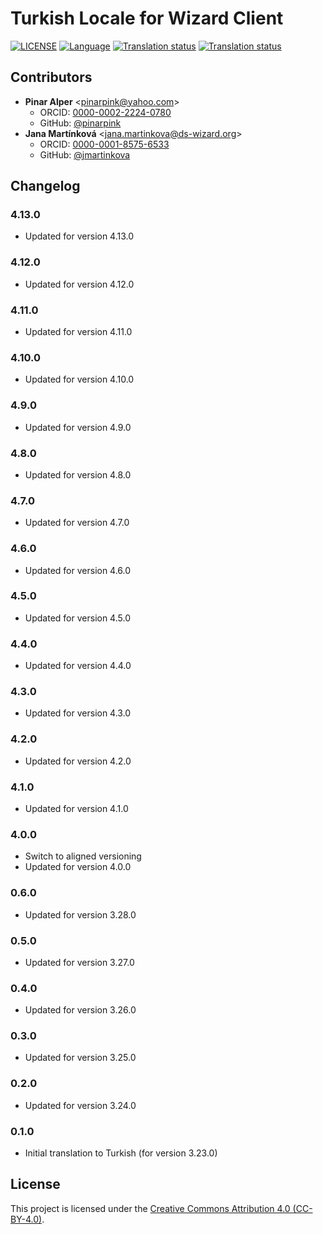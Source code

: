 # Turkish Locale for Wizard Client

[![LICENSE](https://img.shields.io/github/license/ds-wizard/wizard-client-locales)](LICENSE)
[![Language](https://img.shields.io/badge/ISO%20639--1-tr-blue)](https://en.wikipedia.org/wiki/Turkish_language)
[![Translation status](https://img.shields.io/badge/translated-100%25-brightgreen)](https://localize.ds-wizard.org/engage/wizard-client/nl/)
[![Translation status](https://localize.ds-wizard.org/widgets/wizard-client/tr/wizard-client-4-13-0/svg-badge.svg)](https://localize.ds-wizard.org/engage/wizard-client/tr/)

## Contributors

* **Pinar Alper** <[pinarpink@yahoo.com](mailto:pinarpink@yahoo.com)>
  * ORCID: [0000-0002-2224-0780](https://orcid.org/0000-0002-2224-0780)
  * GitHub: [@pinarpink](https://github.com/pinarpink)
* **Jana Martínková** <[jana.martinkova@ds-wizard.org](mailto:jana.martinkova@ds-wizard.org)>
  * ORCID: [0000-0001-8575-6533](https://orcid.org/0000-0001-8575-6533)
  * GitHub: [@jmartinkova](https://github.com/jmartinkova)

## Changelog

### 4.13.0

* Updated for version 4.13.0

### 4.12.0

* Updated for version 4.12.0

### 4.11.0

* Updated for version 4.11.0

### 4.10.0

* Updated for version 4.10.0

### 4.9.0

* Updated for version 4.9.0

### 4.8.0

* Updated for version 4.8.0

### 4.7.0

* Updated for version 4.7.0

### 4.6.0

* Updated for version 4.6.0

### 4.5.0

* Updated for version 4.5.0

### 4.4.0

* Updated for version 4.4.0

### 4.3.0

* Updated for version 4.3.0

### 4.2.0

* Updated for version 4.2.0

### 4.1.0

* Updated for version 4.1.0

### 4.0.0

* Switch to aligned versioning
* Updated for version 4.0.0

### 0.6.0

* Updated for version 3.28.0

### 0.5.0

* Updated for version 3.27.0

### 0.4.0

* Updated for version 3.26.0

### 0.3.0

* Updated for version 3.25.0

### 0.2.0

* Updated for version 3.24.0

### 0.1.0

* Initial translation to Turkish (for version 3.23.0)


## License

This project is licensed under the [Creative Commons Attribution 4.0 (CC-BY-4.0)](https://creativecommons.org/licenses/by/4.0/).
